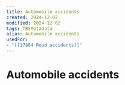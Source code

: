 ```yaml
---
title: Automobile accidents
created: 2024-12-02
modified: 2024-12-02
tags: TBSMetadata
alias: Automobile accidents
usedFor:
- "[[17864 Road accidents]]"
---
```

# Automobile accidents
